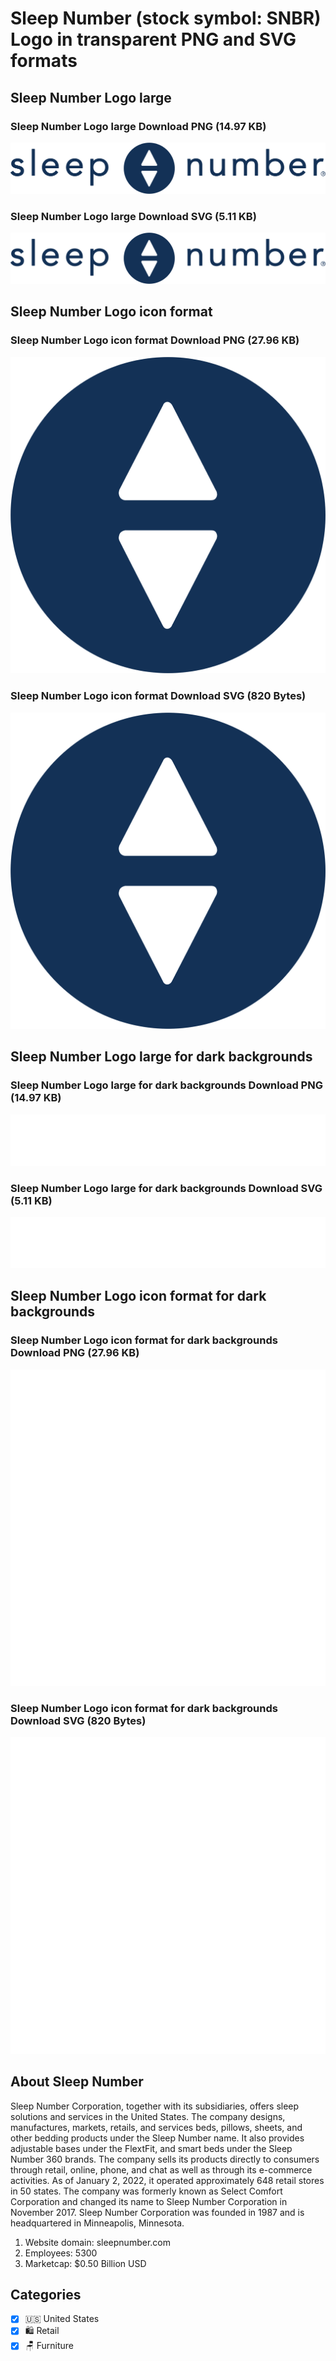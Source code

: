 # Sleep Number (stock symbol: SNBR) Logo in transparent PNG and SVG formats

## Sleep Number Logo large

### Sleep Number Logo large Download PNG (14.97 KB)

![Sleep Number Logo large Download PNG (14.97 KB)](/img/orig/SNBR_BIG-bb619e88.png)

### Sleep Number Logo large Download SVG (5.11 KB)

![Sleep Number Logo large Download SVG (5.11 KB)](/img/orig/SNBR_BIG-f1ea0d11.svg)

## Sleep Number Logo icon format

### Sleep Number Logo icon format Download PNG (27.96 KB)

![Sleep Number Logo icon format Download PNG (27.96 KB)](/img/orig/SNBR-63f1a006.png)

### Sleep Number Logo icon format Download SVG (820 Bytes)

![Sleep Number Logo icon format Download SVG (820 Bytes)](/img/orig/SNBR-f451441a.svg)

## Sleep Number Logo large for dark backgrounds

### Sleep Number Logo large for dark backgrounds Download PNG (14.97 KB)

![Sleep Number Logo large for dark backgrounds Download PNG (14.97 KB)](/img/orig/SNBR_BIG.D-9b781adc.png)

### Sleep Number Logo large for dark backgrounds Download SVG (5.11 KB)

![Sleep Number Logo large for dark backgrounds Download SVG (5.11 KB)](/img/orig/SNBR_BIG.D-88e10073.svg)

## Sleep Number Logo icon format for dark backgrounds

### Sleep Number Logo icon format for dark backgrounds Download PNG (27.96 KB)

![Sleep Number Logo icon format for dark backgrounds Download PNG (27.96 KB)](/img/orig/SNBR.D-ec44a3ca.png)

### Sleep Number Logo icon format for dark backgrounds Download SVG (820 Bytes)

![Sleep Number Logo icon format for dark backgrounds Download SVG (820 Bytes)](/img/orig/SNBR.D-3aaf44c1.svg)

## About Sleep Number

Sleep Number Corporation, together with its subsidiaries, offers sleep solutions and services in the United States. The company designs, manufactures, markets, retails, and services beds, pillows, sheets, and other bedding products under the Sleep Number name. It also provides adjustable bases under the FlextFit, and smart beds under the Sleep Number 360 brands. The company sells its products directly to consumers through retail, online, phone, and chat as well as through its e-commerce activities. As of January 2, 2022, it operated approximately 648 retail stores in 50 states. The company was formerly known as Select Comfort Corporation and changed its name to Sleep Number Corporation in November 2017. Sleep Number Corporation was founded in 1987 and is headquartered in Minneapolis, Minnesota.

1. Website domain: sleepnumber.com
2. Employees: 5300
3. Marketcap: $0.50 Billion USD


## Categories
- [x] 🇺🇸 United States
- [x] 🛍️ Retail
- [x] 🪑 Furniture

